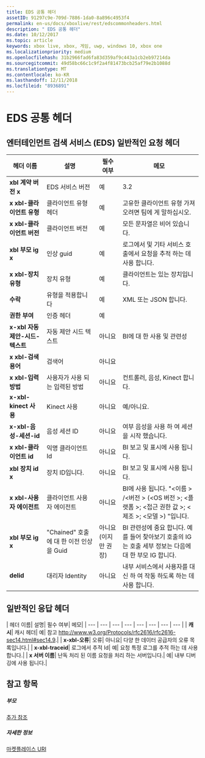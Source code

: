 ```yaml
---
title: EDS 공통 헤더
assetID: 91297c9e-709d-7886-1da0-8a896c4953f4
permalink: en-us/docs/xboxlive/rest/edscommonheaders.html
description: " EDS 공통 헤더"
ms.date: 10/12/2017
ms.topic: article
keywords: xbox live, xbox, 게임, uwp, windows 10, xbox one
ms.localizationpriority: medium
ms.openlocfilehash: 31b2966fad6fa83d359af9c443a1cb2eb97214da
ms.sourcegitcommit: 49d58bc66c1c9f2a4f81473bcb25af79e2b1088d
ms.translationtype: MT
ms.contentlocale: ko-KR
ms.lasthandoff: 12/11/2018
ms.locfileid: "8936891"
---
```

# <a name="eds-common-headers"></a>EDS 공통 헤더

<a id="ID4EO"></a>



## <a name="entertainment-discovery-services-eds-common-request-headers"></a>엔터테인먼트 검색 서비스 (EDS) 일반적인 요청 헤더

| 헤더 이름| 설명| 필수 여부| 메모|
| --- | --- | --- | --- |
| <b>xbl 계약 버전 x</b>| EDS 서비스 버전| 예| 3.2|
| <b>x xbl-클라이언트 유형</b>| 클라이언트 유형 헤더| 예| 고유한 클라이언트 유형 가져오려면 팀에 게 말하십시오.|
| <b>x xbl-클라이언트 버전</b>| 클라이언트 버전| 예| 모든 문자열은 비어 있습니다.|
| <b>xbl 부모 ig x</b>| 인상 guid| 예| 로그에서 및 기타 서비스 호출에서 요청을 추적 하는 데 사용 합니다.|
| <b>x xbl-장치 유형</b>| 장치 유형| 예| 클라이언트는 있는 장치입니다.|
| <b>수락</b>| 유형을 적용합니다| 예| XML 또는 JSON 합니다.|
| <b>권한 부여</b>| 인증 헤더| 예|  |
| <b>x-xbl 자동 제안-시드-텍스트</b>| 자동 제안 시드 텍스트| 아니요| BI에 대 한 사용 및 관련성|
| <b>x xbl-검색 용어</b>| 검색어| 아니요|  |
| <b>x xbl-입력 방법</b>| 사용자가 사용 되는 입력된 방법| 아니요| 컨트롤러, 음성, Kinect 합니다.|
| <b>x-xbl-kinect 사용</b>| Kinect 사용| 아니요| 예/아니요.|
| <b>x-xbl-음성-세션-id</b>| 음성 세션 ID| 아니요| 여부 음성을 사용 하 여 세션을 시작 했습니다.|
| <b>x xbl-클라이언트 id</b>| 익명 클라이언트 Id| 아니요| BI 보고 및 표시에 사용 됩니다.|
| <b>xbl 장치 id x</b>| 장치 ID입니다.| 아니요| BI 보고 및 표시에 사용 됩니다.|
| <b>x xbl-사용자 에이전트</b>| 클라이언트 사용자 에이전트| 아니요| BI에 사용 됩니다. "&lt;이름 > /&lt;버전 > (&lt;OS 버전 >; &lt;플랫폼 >; &lt;접근 권한 값 >; &lt;제조 >; &lt;모델 >) "입니다.|
| <b>xbl 부모 ig x</b>| "Chained" 호출에 대 한 이전 인상을 Guid| 아니요 (이지만 권장)| BI 관련성에 중요 합니다. 예를 들어 찾아보기 호출의 IG는 호출 세부 정보는 다음에 대 한 부모 IG 합니다.|
| <b>delid</b>| 대리자 Identity| 아니요| 내부 서비스에서 사용자를 대신 하 여 작동 하도록 하는 데 사용 합니다.|

## <a name="common-response-headers"></a>일반적인 응답 헤더

| 헤더 이름| 설명| 필수 여부| 메모|
| --- | --- | --- | --- | --- | --- | --- | --- |
| <b>캐시</b>| 캐시 헤더| 예| 참고 <a href="http://www.w3.org/Protocols/rfc2616/rfc2616-sec14.html#sec14.9">http://www.w3.org/Protocols/rfc2616/rfc2616-sec14.html#sec14.9</a>.|
| <b>x-xbl-오류</b>| 오류| 아니요| 다양 한 데이터 공급자의 오류 목록입니다.|
| <b>x-xbl-traceid</b>| 로그에서 추적 Id| 예| 요청 특정 로그를 추적 하는 데 사용 합니다.|
| <b>x 서버 이름</b>| 난독 처리 된 이름 요청을 처리 하는 서버입니다.| 예| 내부 디버깅에 사용 됩니다.|

<a id="ID4EECAC"></a>


## <a name="see-also"></a>참고 항목

<a id="ID4EGCAC"></a>


##### <a name="parent"></a>부모  

[추가 참조](atoc-xboxlivews-reference-additional.md)


<a id="ID4ESCAC"></a>


##### <a name="further-information"></a>자세한 정보

[마켓플레이스 URI](../uri/marketplace/atoc-reference-marketplace.md)
